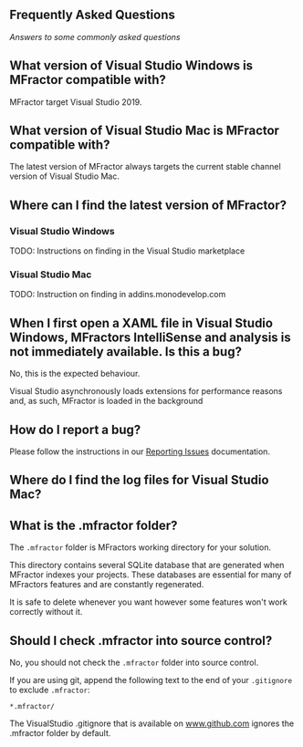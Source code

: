 ## Frequently Asked Questions

*Answers to some commonly asked questions*

## What version of Visual Studio Windows is MFractor compatible with?

MFractor target Visual Studio 2019.

## What version of Visual Studio Mac is MFractor compatible with?

The latest version of MFractor always targets the current stable channel version of Visual Studio Mac.

## Where can I find the latest version of MFractor?

### Visual Studio Windows

TODO: Instructions on finding in the Visual Studio marketplace

### Visual Studio Mac

TODO: Instruction on finding in addins.monodevelop.com

## When I first open a XAML file in Visual Studio Windows, MFractors IntelliSense and analysis is not immediately available. Is this a bug?

No, this is the expected behaviour.

Visual Studio asynchronously loads extensions for performance reasons and, as such, MFractor is loaded in the background

## How do I report a bug?

Please follow the instructions in our [Reporting Issues](reporting-issues.md) documentation.

## Where do I find the log files for Visual Studio Mac?

## What is the .mfractor folder?
The `.mfractor` folder is MFractors working directory for your solution.

This directory contains several SQLite database that are generated when MFractor indexes your projects. These databases are essential for many of MFractors features and are constantly regenerated.

It is safe to delete whenever you want however some features won't work correctly without it.

## Should I check .mfractor into source control?

No, you should not check the `.mfractor` folder into source control.

If you are using git, append the following text to the end of your `.gitignore` to exclude `.mfractor`:

```
*.mfractor/
```

The VisualStudio .gitignore that is available on www.github.com ignores the .mfractor folder by default.
